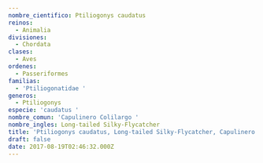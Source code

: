```yaml
---
nombre_cientifico: Ptiliogonys caudatus
reinos:
  - Animalia
divisiones:
  - Chordata
clases:
  - Aves
ordenes:
  - Passeriformes
familias:
  - 'Ptiliogonatidae '
generos:
  - Ptiliogonys
especie: 'caudatus '
nombre_comun: 'Capulinero Colilargo '
nombre_ingles: Long-tailed Silky-Flycatcher
title: 'Ptiliogonys caudatus, Long-tailed Silky-Flycatcher, Capulinero Colilargo '
draft: false
date: 2017-08-19T02:46:32.000Z
---
```


